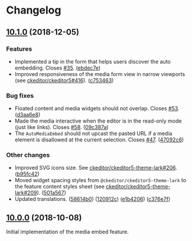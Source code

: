 Changelog
=========

## [10.1.0](https://github.com/ckeditor/ckeditor5-media-embed/compare/v10.0.0...v10.1.0) (2018-12-05)

### Features

* Implemented a tip in the form that helps users discover the auto embedding. Closes [#35](https://github.com/ckeditor/ckeditor5-media-embed/issues/35). ([ebdec7e](https://github.com/ckeditor/ckeditor5-media-embed/commit/ebdec7e))
* Improved responsiveness of the media form view in narrow viewports (see [ckeditor/ckeditor5#416](https://github.com/ckeditor/ckeditor5/issues/416)). ([c753463](https://github.com/ckeditor/ckeditor5-media-embed/commit/c753463))

### Bug fixes

* Floated content and media widgets should not overlap. Closes [#53](https://github.com/ckeditor/ckeditor5-media-embed/issues/53). ([d3aa6e8](https://github.com/ckeditor/ckeditor5-media-embed/commit/d3aa6e8))
* Made the media interactive when the editor is in the read-only mode (just like links). Closes [#58](https://github.com/ckeditor/ckeditor5-media-embed/issues/58). ([09c387a](https://github.com/ckeditor/ckeditor5-media-embed/commit/09c387a))
* The `AutoMediaEmbed` should not upcast the pasted URL if a media element is disallowed at the current selection. Closes [#47](https://github.com/ckeditor/ckeditor5-media-embed/issues/47). ([47092c6](https://github.com/ckeditor/ckeditor5-media-embed/commit/47092c6))

### Other changes

* Improved SVG icons size. See [ckeditor/ckeditor5-theme-lark#206](https://github.com/ckeditor/ckeditor5-theme-lark/issues/206). ([b95fc42](https://github.com/ckeditor/ckeditor5-media-embed/commit/b95fc42))
* Moved widget spacing styles from `@ckeditor/ckeditor5-theme-lark` to the feature content styles sheet (see [ckeditor/ckeditor5-theme-lark#209](https://github.com/ckeditor/ckeditor5-theme-lark/issues/209)). ([501a567](https://github.com/ckeditor/ckeditor5-media-embed/commit/501a567))
* Updated translations. ([58614b0](https://github.com/ckeditor/ckeditor5-media-embed/commit/58614b0)) ([120912c](https://github.com/ckeditor/ckeditor5-media-embed/commit/120912c)) ([e1b4206](https://github.com/ckeditor/ckeditor5-media-embed/commit/e1b4206)) ([c376e7f](https://github.com/ckeditor/ckeditor5-media-embed/commit/c376e7f))


## [10.0.0](https://github.com/ckeditor/ckeditor5-media-embed/tree/v10.0.0) (2018-10-08)

Initial implementation of the media embed feature.
